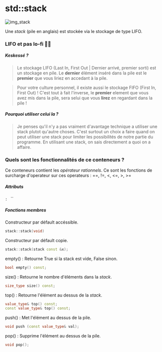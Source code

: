 # std::stack
![img_stack][img_stack]

Une *stack* (pile en anglais) est stockée via le stockage de type LIFO.

### LIFO et pas lo-fi 🦊🎼 

##### Keskessé ?

> Le stockage LIFO (Last In, First Out | Dernier arrivé, premier sorti) est un stockage en pile. Le **dernier** élément inséré dans la pile est le **premier** que vous liriez en accedant à la pile.

> Pour votre culture personnel, il existe aussi le stockage FIFO (First In, First Out) ! C'est tout à fait l'inverse, le **premier** element que vous avez mis dans la pile, sera selui que vous **lirez** en regardant dans la pile !

##### Pourquoi utiliser celui la ?

> Je penses qu'il n'y a pas vraiment d'avantage technique a utiliser une stack plutot qu'autre choses. C'est surtout un choix a faire quand on peut utiliser une stack pour limiter les possibilités de notre partie du programme. En utilisant une stack, on sais directement a quoi on a affaire.

### Quels sont les fonctionnalités de ce conteneurs ?

Ce conteneurs contient les *opérateur rationnels*.
Ce sont les fonctions de surcharge d'operateur sur ces operateurs : ==, !=, <, <=, >, >=

##### Attributs

`` : 
``
``

##### Fonctions membres

Constructeur par défault accéssible.
```cpp
stack::stack(void)
```
Constructeur par défault copie.
```cpp
stack::stack(stack const &x);
```

empty() : Retourne True si la stack est vide, False sinon.
```cpp
bool empty() const;
```

size() : Retourne le nombre d'éléments dans la *stack*.
```cpp
size_type size() const;
```

top() : Retourne l'élément au dessus de la *stack*.
```cpp
value_type& top() const;
const value_type& top() const;
```

push() : Met l'élément au dessus de la pile.
```cpp
void push (const value_type& val);
```

pop() : Supprime l'élément au dessus de la pile.
```cpp
void pop();
```


[img_stack]: https://i.imgur.com/APx3GyX.jpeg

